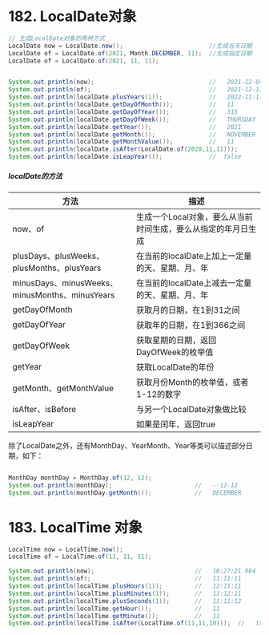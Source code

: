 # 182. LocalDate对象
```java
// 生成LocalDate对象的两种方式
LocalDate now = LocalDate.now();						//生成当天日期
LocalDate of = LocalDate.of(2021, Month.DECEMBER, 11);	//生成指定日期
LocalDate of = LocalDate.of(2021, 11, 11);


System.out.println(now);								//   2021-12-04
System.out.println(of);									//   2021-12-11
System.out.println(localDate.plusYears(1));				//   2022-11-11
System.out.println(localDate.getDayOfMonth());			//   11
System.out.println(localDate.getDayOfYear());			//   315
System.out.println(localDate.getDayOfWeek());			//   THURSDAY
System.out.println(localDate.getYear());				//	 2021
System.out.println(localDate.getMonth());				//   NOVEMBER
System.out.println(localDate.getMonthValue());			//   11
System.out.println(localDate.isAfter(LocalDate.of(2020,11,11)));		//  true
System.out.println(localDate.isLeapYear());				//  false
```



##### localDate的方法<font style="background-color:#73D13D;"></font>
| 方法 | 描述 |
| --- | --- |
| now、of | 生成一个Local对象，要么从当前时间生成，要么从指定的年月日生成 |
| plusDays、plusWeeks、plusMonths、plusYears | 在当前的localDate上加上一定量的天、星期、月、年 |
| minusDays、minusWeeks、minusMonths、minusYears | 在当前的localDate上减去一定量的天、星期、月、年 |
| getDayOfMonth | 获取月的日期，在1到31之间 |
| getDayOfYear | 获取年的日期，在1到366之间 |
| getDayOfWeek | 获取星期的日期，返回DayOfWeek的枚举值 |
| getYear | 获取LocalDate的年份 |
| getMonth、getMonthValue | 获取月份Month的枚举值，或者1-12的数字 |
| isAfter、isBefore | 与另一个LocalDate对象做比较 |
| isLeapYear | 如果是闰年、返回true |




除了LocalDate之外，还有MonthDay、YearMonth、Year等类可以描述部分日期，如下：

```java

MonthDay monthDay = MonthDay.of(12, 12);
System.out.println(monthDay);         				//   --12-12
System.out.println(monthDay.getMonth());			//   DECEMBER
```



# 183. LocalTime 对象
```java
LocalTime now = LocalTime.now();
LocalTime of = LocalTime.of(11, 11, 11);

System.out.println(now);							//   16:27:21.964
System.out.println(of);								//   11:11:11
System.out.println(localTime.plusHours(1));			//   12:11:11
System.out.println(localTime.plusMinutes(1));		//   11:12:11
System.out.println(localTime.plusSeconds(1));		//   11:11:12
System.out.println(localTime.getHour());			//   11
System.out.println(localTime.getMinute());			//   11
System.out.println(localTime.isAfter(LocalTime.of(11,11,10)));	//   true
```

